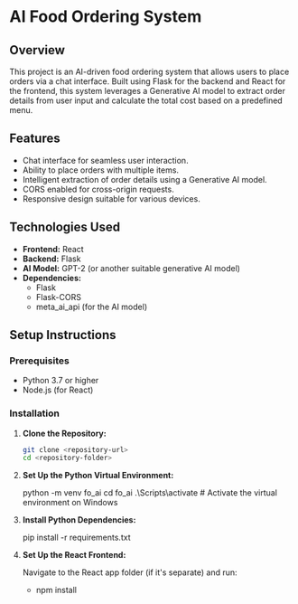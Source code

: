 # AI Food Ordering System

## Overview

This project is an AI-driven food ordering system that allows users to place orders via a chat interface. Built using Flask for the backend and React for the frontend, this system leverages a Generative AI model to extract order details from user input and calculate the total cost based on a predefined menu.

## Features

- Chat interface for seamless user interaction.
- Ability to place orders with multiple items.
- Intelligent extraction of order details using a Generative AI model.
- CORS enabled for cross-origin requests.
- Responsive design suitable for various devices.

## Technologies Used

- **Frontend:** React
- **Backend:** Flask
- **AI Model:** GPT-2 (or another suitable generative AI model)
- **Dependencies:**
  - Flask
  - Flask-CORS
  - meta_ai_api (for the AI model)

## Setup Instructions

### Prerequisites

- Python 3.7 or higher
- Node.js (for React)

### Installation

1. **Clone the Repository:**

   ```bash
   git clone <repository-url>
   cd <repository-folder>
   
2. **Set Up the Python Virtual Environment:**

    python -m venv fo_ai
    cd fo_ai
    .\Scripts\activate  # Activate the virtual environment on Windows

3. **Install Python Dependencies:**
    
    pip install -r requirements.txt

4. **Set Up the React Frontend:**
   
   Navigate to the React app folder (if it's separate) and run:
    
    - npm install


